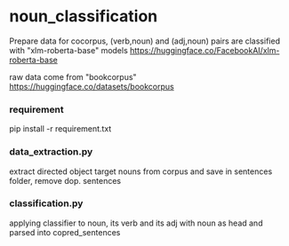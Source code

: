# noun_classification
Prepare data for cocorpus, (verb,noun) and (adj,noun) pairs are classified with "xlm-roberta-base" models https://huggingface.co/FacebookAI/xlm-roberta-base

raw data come from "bookcorpus" https://huggingface.co/datasets/bookcorpus

### requirement
pip install -r requirement.txt

### data_extraction.py
extract directed object target nouns from corpus and save in sentences folder, remove dop. sentences

### classification.py
applying classifier to noun, its verb and its adj with noun as head and parsed into copred_sentences
